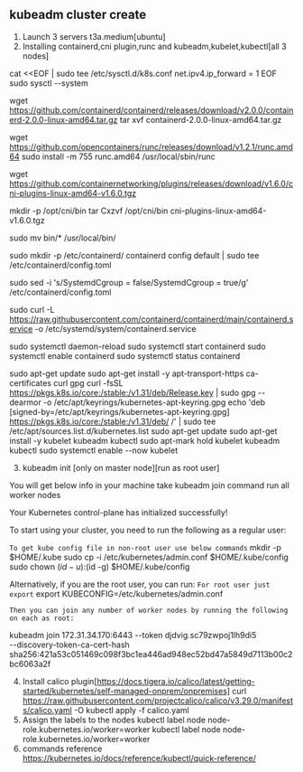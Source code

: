 kubeadm cluster create 
----------------------

1. Launch 3 servers t3a.medium[ubuntu]
2. Installing containerd,cni plugin,runc and kubeadm,kubelet,kubectl[all 3 nodes]

cat <<EOF | sudo tee /etc/sysctl.d/k8s.conf
net.ipv4.ip_forward = 1
EOF
sudo sysctl --system

wget https://github.com/containerd/containerd/releases/download/v2.0.0/containerd-2.0.0-linux-amd64.tar.gz
tar xvf containerd-2.0.0-linux-amd64.tar.gz

wget https://github.com/opencontainers/runc/releases/download/v1.2.1/runc.amd64
sudo install -m 755 runc.amd64 /usr/local/sbin/runc


wget https://github.com/containernetworking/plugins/releases/download/v1.6.0/cni-plugins-linux-amd64-v1.6.0.tgz

mkdir -p /opt/cni/bin
tar Cxzvf /opt/cni/bin cni-plugins-linux-amd64-v1.6.0.tgz


sudo mv bin/* /usr/local/bin/

sudo mkdir -p /etc/containerd/
containerd config default | sudo tee /etc/containerd/config.toml

sudo sed -i 's/SystemdCgroup \= false/SystemdCgroup \= true/g' /etc/containerd/config.toml


sudo curl -L https://raw.githubusercontent.com/containerd/containerd/main/containerd.service -o /etc/systemd/system/containerd.service


sudo systemctl daemon-reload
sudo systemctl start containerd
sudo systemctl enable containerd
sudo systemctl status containerd

sudo apt-get update
sudo apt-get install -y apt-transport-https ca-certificates curl gpg
curl -fsSL https://pkgs.k8s.io/core:/stable:/v1.31/deb/Release.key | sudo gpg --dearmor -o /etc/apt/keyrings/kubernetes-apt-keyring.gpg
echo 'deb [signed-by=/etc/apt/keyrings/kubernetes-apt-keyring.gpg] https://pkgs.k8s.io/core:/stable:/v1.31/deb/ /' | sudo tee /etc/apt/sources.list.d/kubernetes.list
sudo apt-get update
sudo apt-get install -y kubelet kubeadm kubectl
sudo apt-mark hold kubelet kubeadm kubectl
sudo systemctl enable --now kubelet

3. kubeadm init   [only on master node][run as root user]

You will get below info in your machine take kubeadm join command run all worker nodes

Your Kubernetes control-plane has initialized successfully!

To start using your cluster, you need to run the following as a regular user:

`To get kube config file in non-root user use below commands`
  mkdir -p $HOME/.kube
  sudo cp -i /etc/kubernetes/admin.conf $HOME/.kube/config
  sudo chown $(id -u):$(id -g) $HOME/.kube/config

Alternatively, if you are the root user, you can run:
`For root user just export`
  export KUBECONFIG=/etc/kubernetes/admin.conf


`Then you can join any number of worker nodes by running the following on each as root:`

kubeadm join 172.31.34.170:6443 --token djdvig.sc79zwpoj1lh9di5 \
        --discovery-token-ca-cert-hash sha256:421a53c051469c098f3bc1ea446ad948ec52bd47a5849d7113b00c2bc6063a2f

4. Install calico plugin[https://docs.tigera.io/calico/latest/getting-started/kubernetes/self-managed-onprem/onpremises]
curl https://raw.githubusercontent.com/projectcalico/calico/v3.29.0/manifests/calico.yaml -O
kubectl apply -f calico.yaml
5. Assign the labels to the nodes
kubectl label node <node-name> node-role.kubernetes.io/worker=worker
kubectl label node <node-name> node-role.kubernetes.io/worker=worker
6. commands reference
https://kubernetes.io/docs/reference/kubectl/quick-reference/





